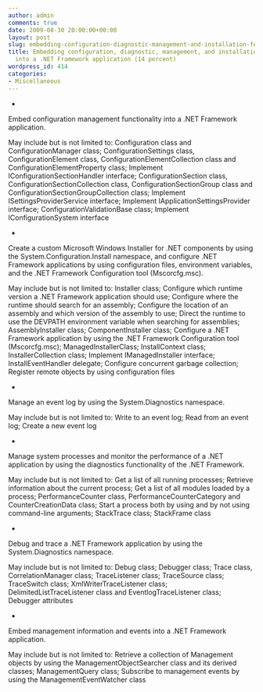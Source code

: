 ```yaml
---
author: admin
comments: true
date: 2009-08-30 20:00:00+00:00
layout: post
slug: embedding-configuration-diagnostic-management-and-installation-features-into-a-net-framework-application-14-percent
title: Embedding configuration, diagnostic, management, and installation features
  into a .NET Framework application (14 percent)
wordpress_id: 414
categories:
- Miscellaneous
---
```


  
  *     

Embed configuration management functionality into a .NET Framework application.

     

May include but is not limited to: Configuration class and ConfigurationManager class; ConfigurationSettings class, ConfigurationElement class, ConfigurationElementCollection class and ConfigurationElementProperty class; Implement IConfigurationSectionHandler interface; ConfigurationSection class, ConfigurationSectionCollection class, ConfigurationSectionGroup class and ConfigurationSectionGroupCollection class; Implement ISettingsProviderService interface; Implement IApplicationSettingsProvider interface; ConfigurationValidationBase class; Implement IConfigurationSystem interface

       

   
  *     

Create a custom Microsoft Windows Installer for .NET components by using the System.Configuration.Install namespace, and configure .NET Framework applications by using configuration files, environment variables, and the .NET Framework Configuration tool (Mscorcfg.msc).

     

May include but is not limited to: Installer class; Configure which runtime version a .NET Framework application should use; Configure where the runtime should search for an assembly; Configure the location of an assembly and which version of the assembly to use; Direct the runtime to use the DEVPATH environment variable when searching for assemblies; AssemblyInstaller class; ComponentInstaller class; Configure a .NET Framework application by using the .NET Framework Configuration tool (Mscorcfg.msc); ManagedInstallerClass; InstallContext class; InstallerCollection class; Implement IManagedInstaller interface; InstallEventHandler delegate; Configure concurrent garbage collection; Register remote objects by using configuration files

       

   
  *     

Manage an event log by using the System.Diagnostics namespace.

     

May include but is not limited to: Write to an event log; Read from an event log; Create a new event log

       

   
  *     

Manage system processes and monitor the performance of a .NET application by using the diagnostics functionality of the .NET Framework.

     

May include but is not limited to: Get a list of all running processes; Retrieve information about the current process; Get a list of all modules loaded by a process; PerformanceCounter class, PerformanceCounterCategory and CounterCreationData class; Start a process both by using and by not using command-line arguments; StackTrace class; StackFrame class

       

   
  *     

Debug and trace a .NET Framework application by using the System.Diagnostics namespace.

     

May include but is not limited to: Debug class; Debugger class; Trace class, CorrelationManager class; TraceListener class; TraceSource class; TraceSwitch class; XmlWriterTraceListener class; DelimitedListTraceListener class and EventlogTraceListener class; Debugger attributes

       

   
  *     

Embed management information and events into a .NET Framework application.

     

May include but is not limited to: Retrieve a collection of Management objects by using the ManagementObjectSearcher class and its derived classes; ManagementQuery class; Subscribe to management events by using the ManagementEventWatcher class

  
